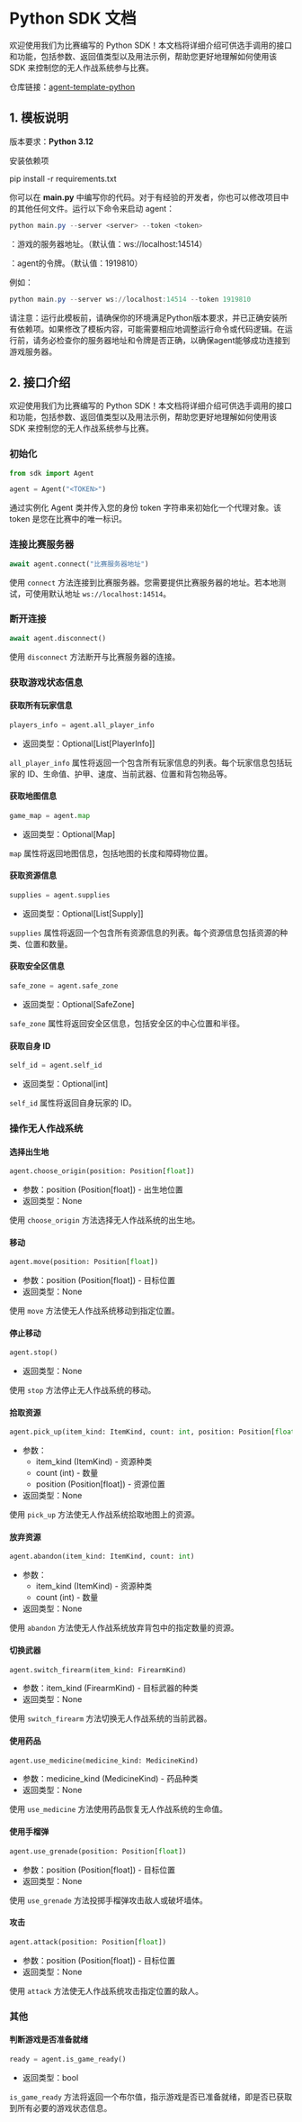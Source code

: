 # Python SDK 文档

欢迎使用我们为比赛编写的 Python SDK！本文档将详细介绍可供选手调用的接口和功能，包括参数、返回值类型以及用法示例，帮助您更好地理解如何使用该 SDK 来控制您的无人作战系统参与比赛。

仓库链接：[agent-template-python](https://github.com/thuasta/thuai-7-agent-template-python)

## 1. 模板说明

版本要求：**Python 3.12**

安装依赖项

pip install -r requirements.txt

你可以在 **main.py** 中编写你的代码。对于有经验的开发者，你也可以修改项目中的其他任何文件。运行以下命令来启动 agent：

```PowerShell
python main.py --server <server> --token <token>
```

<server>：游戏的服务器地址。（默认值：ws://localhost:14514）  

<token>：agent的令牌。（默认值：1919810）

例如：

```PowerShell
python main.py --server ws://localhost:14514 --token 1919810
```

请注意：运行此模板前，请确保你的环境满足Python版本要求，并已正确安装所有依赖项。如果修改了模板内容，可能需要相应地调整运行命令或代码逻辑。在运行前，请务必检查你的服务器地址和令牌是否正确，以确保agent能够成功连接到游戏服务器。

## 2. 接口介绍

欢迎使用我们为比赛编写的 Python SDK！本文档将详细介绍可供选手调用的接口和功能，包括参数、返回值类型以及用法示例，帮助您更好地理解如何使用该 SDK 来控制您的无人作战系统参与比赛。

### 初始化

```python
from sdk import Agent

agent = Agent("<TOKEN>")
```

通过实例化 Agent 类并传入您的身份 token 字符串来初始化一个代理对象。该 token 是您在比赛中的唯一标识。

### 连接比赛服务器

```python
await agent.connect("比赛服务器地址")
```

使用 `connect` 方法连接到比赛服务器。您需要提供比赛服务器的地址。若本地测试，可使用默认地址 `ws://localhost:14514`。

### 断开连接

```python
await agent.disconnect()
```

使用 `disconnect` 方法断开与比赛服务器的连接。

### 获取游戏状态信息

#### 获取所有玩家信息

```python
players_info = agent.all_player_info
```

- 返回类型：Optional[List[PlayerInfo]]

`all_player_info` 属性将返回一个包含所有玩家信息的列表。每个玩家信息包括玩家的 ID、生命值、护甲、速度、当前武器、位置和背包物品等。

#### 获取地图信息

```python
game_map = agent.map
```

- 返回类型：Optional[Map]

`map` 属性将返回地图信息，包括地图的长度和障碍物位置。

#### 获取资源信息

```python
supplies = agent.supplies
```

- 返回类型：Optional[List[Supply]]

`supplies` 属性将返回一个包含所有资源信息的列表。每个资源信息包括资源的种类、位置和数量。

#### 获取安全区信息

```python
safe_zone = agent.safe_zone
```

- 返回类型：Optional[SafeZone]

`safe_zone` 属性将返回安全区信息，包括安全区的中心位置和半径。

#### 获取自身 ID

```python
self_id = agent.self_id
```

- 返回类型：Optional[int]

`self_id` 属性将返回自身玩家的 ID。

### 操作无人作战系统

#### 选择出生地

```python
agent.choose_origin(position: Position[float])
```

- 参数：position (Position[float]) - 出生地位置
- 返回类型：None

使用 `choose_origin` 方法选择无人作战系统的出生地。

#### 移动

```python
agent.move(position: Position[float])
```

- 参数：position (Position[float]) - 目标位置
- 返回类型：None

使用 `move` 方法使无人作战系统移动到指定位置。

#### 停止移动

```python
agent.stop()
```

- 返回类型：None

使用 `stop` 方法停止无人作战系统的移动。

#### 拾取资源

```python
agent.pick_up(item_kind: ItemKind, count: int, position: Position[float])
```

- 参数：
  - item_kind (ItemKind) - 资源种类
  - count (int) - 数量
  - position (Position[float]) - 资源位置
- 返回类型：None

使用 `pick_up` 方法使无人作战系统拾取地图上的资源。

#### 放弃资源

```python
agent.abandon(item_kind: ItemKind, count: int)
```

- 参数：
  - item_kind (ItemKind) - 资源种类
  - count (int) - 数量
- 返回类型：None

使用 `abandon` 方法使无人作战系统放弃背包中的指定数量的资源。

#### 切换武器

```python
agent.switch_firearm(item_kind: FirearmKind)
```

- 参数：item_kind (FirearmKind) - 目标武器的种类
- 返回类型：None

使用 `switch_firearm` 方法切换无人作战系统的当前武器。

#### 使用药品

```python
agent.use_medicine(medicine_kind: MedicineKind)
```

- 参数：medicine_kind (MedicineKind) - 药品种类
- 返回类型：None

使用 `use_medicine` 方法使用药品恢复无人作战系统的生命值。

#### 使用手榴弹

```python
agent.use_grenade(position: Position[float])
```

- 参数：position (Position[float]) - 目标位置
- 返回类型：None

使用 `use_grenade` 方法投掷手榴弹攻击敌人或破坏墙体。

#### 攻击

```python
agent.attack(position: Position[float])
```

- 参数：position (Position[float]) - 目标位置
- 返回类型：None

使用 `attack` 方法使无人作战系统攻击指定位置的敌人。

### 其他

#### 判断游戏是否准备就绪

```python
ready = agent.is_game_ready()
```

- 返回类型：bool

`is_game_ready` 方法将返回一个布尔值，指示游戏是否已准备就绪，即是否已获取到所有必要的游戏状态信息。
